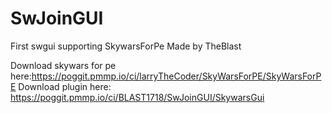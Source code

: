 # SwJoinGUI

First swgui supporting SkywarsForPe
Made by TheBlast

Download skywars for pe here:https://poggit.pmmp.io/ci/larryTheCoder/SkyWarsForPE/SkyWarsForPE
Download plugin here: https://poggit.pmmp.io/ci/BLAST1718/SwJoinGUI/SkywarsGui
